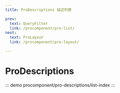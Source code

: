```yaml
---
title: ProDescriptions 描述列表

prev:
  text: QueryFilter
  link: /procomponent/pro-list/
next:
  text: ProLayout
  link: /procomponent/pro-layout/

---
```


# ProDescriptions

::: demo
procomponent/pro-descriptions/list-index
:::
